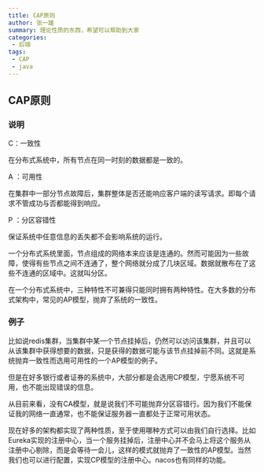 ```yaml
---
title: CAP原则
author: 张一雄
summary: 理论性质的东西，希望可以帮助到大家
categories:
 - 后端
tags:
 - CAP
 - java
---
```


## CAP原则

### 说明

C：一致性

在分布式系统中，所有节点在同一时刻的数据都是一致的。

A ：可用性

在集群中一部分节点故障后，集群整体是否还能响应客户端的读写请求。即每个请求不管成功与否都能得到响应。

P ：分区容错性

保证系统中任意信息的丢失都不会影响系统的运行。

一个分布式系统里面，节点组成的网络本来应该是连通的。然而可能因为一些故障，使得有些节点之间不连通了，整个网络就分成了几块区域。数据就散布在了这些不连通的区域中。这就叫分区。

在一个分布式系统中，三种特性不可兼得只能同时拥有两种特性。在大多数的分布式架构中，常见的AP模型，抛弃了系统的一致性。

### 例子

比如说redis集群，当集群中某一个节点挂掉后，仍然可以访问该集群，并且可以从该集群中获得想要的数据，只是获得的数据可能与该节点挂掉前不同。这就是系统抛弃一致性而选用可用性的一个AP模型的例子。

但是在好多银行或者证券的系统中，大部分都是会选用CP模型，宁愿系统不可用，也不能出现错误的信息。

从目前来看，没有CA模型，就是说我们不可能抛弃分区容错行。因为我们不能保证我的网络一直通常，也不能保证服务器一直都处于正常可用状态。

现在好多的架构都实现了两种性质，至于使用哪种方式可以由我们自行选择。比如Eureka实现的注册中心，当一个服务挂掉后，注册中心并不会马上将这个服务从注册中心剔除，而是会等待一会儿，这样的模式就抛弃了一致性的AP模型。当然我们也可以进行配置，实现CP模型的注册中心。nacos也有同样的功能。
